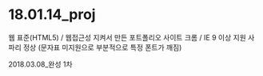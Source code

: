 # 18.01.14_proj
웹 표준(HTML5) / 웹접근성 지켜서 만든 포트폴리오 사이트
크롬 / IE 9 이상 지원 
사파리 정상 (문자표 미지원으로 부분적으로 특정 폰트가 깨짐)

2018.03.08_완성 1차